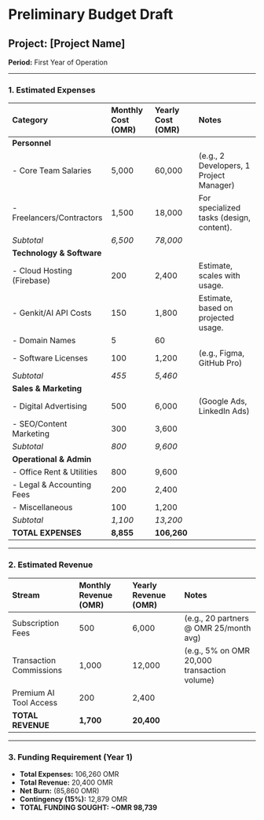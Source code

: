 
# Preliminary Budget Draft

## Project: [Project Name]
**Period:** First Year of Operation

---

### 1. Estimated Expenses

| Category                    | Monthly Cost (OMR) | Yearly Cost (OMR) | Notes                                           |
| :-------------------------- | :----------------- | :---------------- | :---------------------------------------------- |
| **Personnel**               |                    |                   |                                                 |
| - Core Team Salaries        | 5,000              | 60,000            | (e.g., 2 Developers, 1 Project Manager)         |
| - Freelancers/Contractors   | 1,500              | 18,000            | For specialized tasks (design, content).        |
| *Subtotal*                  | *6,500*            | *78,000*          |                                                 |
| **Technology & Software**   |                    |                   |                                                 |
| - Cloud Hosting (Firebase)  | 200                | 2,400             | Estimate, scales with usage.                    |
| - Genkit/AI API Costs       | 150                | 1,800             | Estimate, based on projected usage.             |
| - Domain Names              | 5                  | 60                |                                                 |
| - Software Licenses         | 100                | 1,200             | (e.g., Figma, GitHub Pro)                       |
| *Subtotal*                  | *455*              | *5,460*           |                                                 |
| **Sales & Marketing**       |                    |                   |                                                 |
| - Digital Advertising       | 500                | 6,000             | (Google Ads, LinkedIn Ads)                      |
| - SEO/Content Marketing     | 300                | 3,600             |                                                 |
| *Subtotal*                  | *800*              | *9,600*           |                                                 |
| **Operational & Admin**     |                    |                   |                                                 |
| - Office Rent & Utilities   | 800                | 9,600             |                                                 |
| - Legal & Accounting Fees   | 200                | 2,400             |                                                 |
| - Miscellaneous             | 100                | 1,200             |                                                 |
| *Subtotal*                  | *1,100*            | *13,200*          |                                                 |
| **TOTAL EXPENSES**          | **8,855**          | **106,260**       |                                                 |

---

### 2. Estimated Revenue

| Stream                      | Monthly Revenue (OMR) | Yearly Revenue (OMR) | Notes                                        |
| :-------------------------- | :-------------------- | :----------------- | :------------------------------------------- |
| Subscription Fees           | 500                   | 6,000              | (e.g., 20 partners @ OMR 25/month avg)       |
| Transaction Commissions     | 1,000                 | 12,000             | (e.g., 5% on OMR 20,000 transaction volume)  |
| Premium AI Tool Access      | 200                   | 2,400              |                                              |
| **TOTAL REVENUE**           | **1,700**             | **20,400**         |                                              |

---

### 3. Funding Requirement (Year 1)
- **Total Expenses:** 106,260 OMR
- **Total Revenue:** 20,400 OMR
- **Net Burn:** (85,860 OMR)
- **Contingency (15%):** 12,879 OMR
- **TOTAL FUNDING SOUGHT:** **~OMR 98,739**
